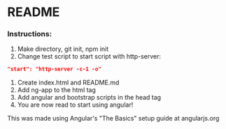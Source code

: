 # README

### Instructions:

1. Make directory, git init, npm init
1. Change test script to start script with http-server:
  ```json
  "start": "http-server -c-1 -o"
  ```
1. Create index.html and README.md
1. Add ng-app to the html tag
1. Add angular and bootstrap scripts in the head tag
1. You are now read to start using angular!

This was made using Angular's "The Basics" setup guide at angularjs.org
